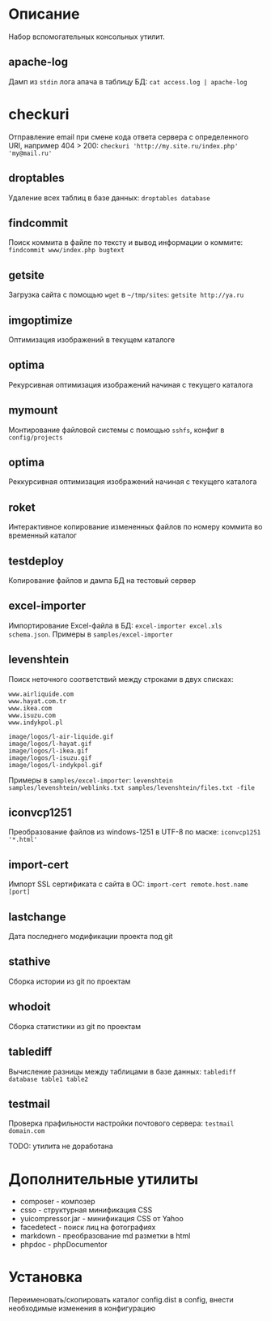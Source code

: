 # Описание

Набор вспомогательных консольных утилит.


## apache-log

Дамп из `stdin` лога апача в таблицу БД: `cat access.log | apache-log`

# checkuri

Отправление email при смене кода ответа сервера с определенного URI, например 404 > 200: `checkuri 'http://my.site.ru/index.php' 'my@mail.ru'`

## droptables

Удаление всех таблиц в базе данных: `droptables database`

## findcommit

Поиск коммита в файле по тексту и вывод информации о коммите: `findcommit www/index.php bugtext`

## getsite

Загрузка сайта с помощью `wget` в `~/tmp/sites`: `getsite http://ya.ru`

## imgoptimize

Оптимизация изображений в текущем каталоге

## optima

Рекурсивная оптимизация изображений начиная с текущего каталога

## mymount

Монтирование файловой системы с помощью `sshfs`, конфиг в `config/projects`

## optima

Реккурсивная оптимизация изображений начиная с текущего каталога

## roket

Интерактивное копирование измененных файлов по номеру коммита во временный каталог

## testdeploy

Копирование файлов и дампа БД на тестовый сервер

## excel-importer

Импортирование Excel-файла в БД: `excel-importer excel.xls schema.json`. Примеры в `samples/excel-importer`

## levenshtein

Поиск неточного соответствий между строками в двух списках:

```
www.airliquide.com
www.hayat.com.tr
www.ikea.com
www.isuzu.com
www.indykpol.pl
```

```
image/logos/l-air-liquide.gif
image/logos/l-hayat.gif
image/logos/l-ikea.gif
image/logos/l-isuzu.gif
image/logos/l-indykpol.gif
```

Примеры в `samples/excel-importer`: `levenshtein samples/levenshtein/weblinks.txt samples/levenshtein/files.txt -file`

## iconvcp1251

Преобразование файлов из windows-1251 в UTF-8 по маске: `iconvcp1251 '*.html'`

## import-cert

Импорт SSL сертификата с сайта в ОС: `import-cert remote.host.name [port]`

## lastchange

Дата последнего модификации проекта под git

## stathive

Cборка истории из git по проектам

## whodoit

Сборка статистики из git по проектам

## tablediff

Вычисление разницы между таблицами в базе данных: `tablediff database table1 table2`

## testmail

Проверка прафильности настройки почтового сервера: `testmail domain.com`

TODO: утилита не доработана



# Дополнительные утилиты

* composer - композер
* csso - структурная минификация СSS
* yuicompressor.jar - минификация СSS от Yahoo
* facedetect - поиск лиц на фотографиях
* markdown - преобразование md разметки в html
* phpdoc - phpDocumentor


# Установка

Переименовать/скопировать каталог config.dist в config, внести необходимые изменения в конфигурацию